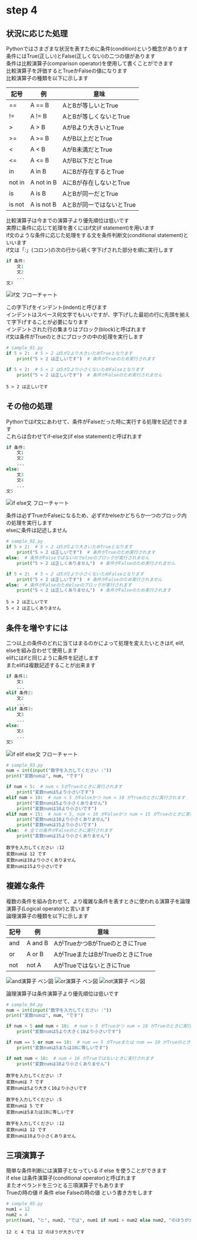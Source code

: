 # step 4

## 状況に応じた処理

Pythonではさまざまな状況を表すために条件(condition)という概念があります  
条件にはTrue(正しい)とFalse(正しくない)の二つの値があります  
条件は比較演算子(comparison operator)を使用して書くことができます  
比較演算子を評価するとTrueかFalseの値になります  
比較演算子の種類を以下に示します  

| 記号 | 例 | 意味 |
| --- | --- | --- |
| == | A == B | AとBが等しいとTrue |
| != | A != B | AとBが等しくないとTrue |
| > | A > B | AがBより大きいとTrue |
| >= | A >= B | AがB以上だとTrue |
| < | A < B | AがB未満だとTrue |
| <= | A <= B | AがB以下だとTrue |
| in | A in B | AにBが存在するとTrue |
| not in | A not in B | AにBが存在しないとTrue |
| is | A is B | AとBが同一だとTrue |
| is not | A is not B | AとBが同一ではないとTrue |

比較演算子は今までの演算子より優先順位は低いです  
実際に条件に応じて処理を書くにはif文(if statement)を用います  
if文のような条件に応じた処理をする文を条件判断文(conditional statement)といいます  
if文は「:」(コロン)の次の行から続く字下げされた部分を順に実行します  

```python
if 条件:
    文1
    文2
    ...
文3
```

![if文 フローチャート](images/if.png)

この字下げをインデント(indent)と呼びます  
インデントはスペース何文字でもいいですが、字下げした最初の行に先頭を揃えて字下げすることが必要になります  
インデントされた行の集まりはブロック(block)と呼ばれます  
if文は条件がTrueのときにブロックの中の処理を実行します  

```python
# sample_01.py
if 5 > 2:  # 5 > 2 は5が2より大きいためTrueとなります
    print("5 > 2 は正しいです")  # 条件がTrueのため実行されます

if 5 < 2:  # 5 < 2 は5が2より小さくないためFalseとなります
    print("5 < 2 は正しいです")  # 条件がFalseのため実行されません
```

```text
5 > 2 は正しいです
```

## その他の処理

Pythonではif文にあわせて、条件がFalseだった時に実行する処理を記述できます  
これらは合わせてif-else文(if else statement)と呼ばれます  

```python
if 条件:
    文1
    文2
    ...
else:
    文3
    文4
    ...
文5
```

![if else文 フローチャート](images/if-else.png)

条件は必ずTrueかFalseになるため、必ずifかelseかどちらか一つのブロック内の処理を実行します  
elseに条件は記述しません  

```python
# sample_02.py
if 5 > 2:  # 5 > 2 は5が2より大きいためTrueとなります
    print("5 > 2 は正しいです")  # 条件がTrueのため実行されます
else:  # 条件がFalseではないのでelseのブロックが実行されません
    print("5 > 2 は正しくありません")  # 条件がFalseのため実行されません

if 5 < 2:  # 5 < 2 は5が2より小さくないためFalseとなります
    print("5 < 2 は正しいです")  # 条件がFalseのため実行されません
else:  # 条件がFalseのためelseのブロックが実行されます
    print("5 < 2 は正しくありません")  # 条件がFalseのため実行されます
```

```text
5 > 2 は正しいです
5 < 2 は正しくありません
```

## 条件を増やすには

二つ以上の条件のどれに当てはまるのかによって処理を変えたいときはif, elif, elseを組み合わせて使用します  
elifにはifと同じように条件を記述します  
またelifは複数記述することが出来ます  

```python
if 条件1:
    文1
    ...
elif 条件2:
    文2
    ...
elif 条件3:
    文3
    ...
else:
    文4
    ...
文5
```

![if elif else文 フローチャート](images/if-elif-else.png)

```python
# sample_03.py
num = int(input("数字を入力してください :"))
print("変数numは", num, "です")

if num < 5:  # num < 5がTrueのときに実行されます
    print("変数numは5より小さいです")
elif num < 10:  # num < 5 がFalseかつ num < 10 がTrueのときに実行されます
    print("変数numは5より小さくありません")
    print("変数numは10より小さいです")
elif num < 15:  # num < 5, num < 10 がFalseかつ num < 15 がTrueのときに実行されます
    print("変数numは10より小さくありません")
    print("変数numは15より小さいです")
else:  # 全ての条件がFalseのときに実行されます
    print("変数numは15より小さくありません")
```

```text
数字を入力してください :12
変数numは 12 です
変数numは10より小さくありません
変数numは15より小さいです
```

## 複雑な条件

複数の条件を組み合わせて、より複雑な条件を表すときに使われる演算子を論理演算子(Logical operator)と言います  
論理演算子の種類を以下に示します  

| 記号 | 例 | 意味 |
| --- | --- | --- |
| and | A and B | AがTrueかつBがTrueのときにTrue |
| or | A or B | AがTrueまたはBがTrueのときにTrue |
| not | not A | AがTrueではないときにTrue |

![and演算子 ベン図](images/and.png)
![or演算子 ベン図](images/or.png)
![not演算子 ベン図](images/not.png)

論理演算子は条件演算子より優先順位は低いです  

```python
# sample_04.py
num = int(input("数字を入力してください :"))
print("変数numは", num, "です")

if num > 5 and num < 10:  # num > 5 がTrueかつ num < 10 がTrueのときに実行されます
    print("変数numは5より大きく10より小さいです")

if num == 5 or num == 10:  # num == 5 がTrueまたは num == 10 がTrueのときに実行されます
    print("変数numは5または10に等しいです")

if not num < 10:  # num < 10 がTrueではないときに実行されます
    print("変数numは10より小さくありません")
```

```text
数字を入力してください :7
変数numは 7 です
変数numは5より大きく10より小さいです
```

```text
数字を入力してください :5
変数numは 5 です
変数numは5または10に等しいです
```

```text
数字を入力してください :12
変数numは 12 です
変数numは10より小さくありません
```

## 三項演算子

簡単な条件判断には演算子となっている if else を使うことができます  
if else は条件演算子(conditional operator)と呼ばれます  
またオペランドを三つとる三項演算子でもあります  
Trueの時の値 if 条件 else Falseの時の値 という書き方をします  

```python
# sample_05.py
num1 = 12
num2 = 4
print(num1, "と", num2, "では", num1 if num1 > num2 else num2, "のほうが大きいです")
```

```text
12 と 4 では 12 のほうが大きいです
```
